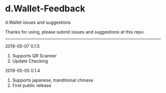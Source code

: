 # d.Wallet-Feedback
d.Wallet issues and suggestions

Thanks for using, please submit issues and suggestions at this repo.

--------------------------

2019-05-07 0.1.5

1. Supports QR Scanner
2. Update Checking

2019-05-05 0.1.4

1. Supports japanese, tranditional chinese
2. First public release
